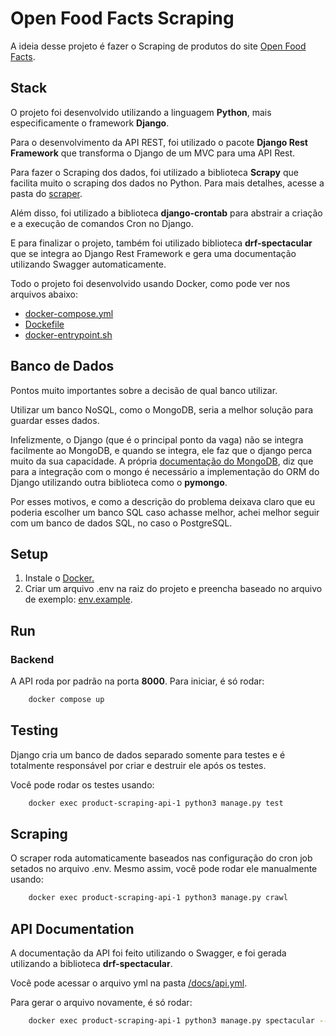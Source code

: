 # Open Food Facts Scraping

A ideia desse projeto é fazer o Scraping de produtos do site [Open Food Facts](https://world.openfoodfacts.org).

## Stack

O projeto foi desenvolvido utilizando a linguagem **Python**, mais especificamente o framework **Django**.

Para o desenvolvimento da API REST, foi utilizado o pacote **Django Rest Framework** que transforma o Django de um MVC para uma API Rest.

Para fazer o Scraping dos dados, foi utilizado a biblioteca **Scrapy** que facilita muito o scraping dos dados no Python. Para mais detalhes, acesse a pasta do [scraper](./src/scraper/).

Além disso, foi utilizado a biblioteca **django-crontab** para abstrair a criação e a execução de comandos Cron no Django.

E para finalizar o projeto, também foi utilizado biblioteca **drf-spectacular** que se integra ao Django Rest Framework e gera uma documentação utilizando Swagger automaticamente.

Todo o projeto foi desenvolvido usando Docker, como pode ver nos arquivos abaixo:

- [docker-compose.yml](./docker-compose.yml)
- [Dockefile](./Dockerfile)
- [docker-entrypoint.sh](./src/docker-entrypoint.sh)

## Banco de Dados

Pontos muito importantes sobre a decisão de qual banco utilizar.

Utilizar um banco NoSQL, como o MongoDB, seria a melhor solução para guardar esses dados.

Infelizmente, o Django (que é o principal ponto da vaga) não se integra facilmente ao MongoDB, e quando se integra, ele faz que o django perca muito da sua capacidade. A própria [documentação do MongoDB](https://www.mongodb.com/compatibility/mongodb-and-django), diz que para a integração com o mongo é necessário a implementação do ORM do Django utilizando outra biblioteca como o **pymongo**.

Por esses motivos, e como a descrição do problema deixava claro que eu poderia escolher um banco SQL caso achasse melhor, achei melhor seguir com um banco de dados SQL, no caso o PostgreSQL.

## Setup

1. Instale o [Docker.](https://docs.docker.com/engine/install/)
2. Criar um arquivo .env na raiz do projeto e preencha baseado no arquivo de exemplo: [env.example](./.env.example).

## Run

### Backend

A API roda por padrão na porta **8000**.
Para iniciar, é só rodar:

```sh
    docker compose up
```

## Testing

Django cria um banco de dados separado somente para testes e é totalmente responsável por criar e destruir ele após os testes.

Você pode rodar os testes usando:

```sh
    docker exec product-scraping-api-1 python3 manage.py test
```

## Scraping

O scraper roda automaticamente baseados nas configuração do cron job setados no arquivo .env. Mesmo assim, você pode rodar ele manualmente usando:

```sh
    docker exec product-scraping-api-1 python3 manage.py crawl
```

## API Documentation

A documentação da API foi feito utilizando o Swagger, e foi gerada utilizando a biblioteca **drf-spectacular**.

Você pode acessar o arquivo yml na pasta [/docs/api.yml](./docs/api.yml).

Para gerar o arquivo novamente, é só rodar:

```sh
    docker exec product-scraping-api-1 python3 manage.py spectacular --file ../docs/api.yml
```
